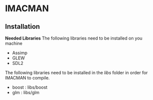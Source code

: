 # IMACMAN

## Installation

**Needed Libraries**
The following libraries need to be installed on you machine
* Assimp
* GLEW
* SDL2


The following libraries need to be installed in the _libs_ folder in order for IMACMAN to compile.
* boost : libs/boost
* glm : libs/glm

